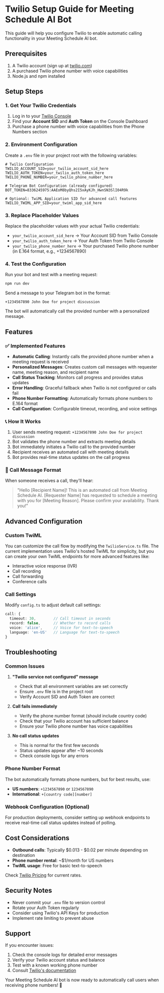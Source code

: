 # Twilio Setup Guide for Meeting Schedule AI Bot

This guide will help you configure Twilio to enable automatic calling functionality in your Meeting Schedule AI bot.

## Prerequisites

1. A Twilio account (sign up at [twilio.com](https://www.twilio.com))
2. A purchased Twilio phone number with voice capabilities
3. Node.js and npm installed

## Setup Steps

### 1. Get Your Twilio Credentials

1. Log in to your [Twilio Console](https://console.twilio.com)
2. Find your **Account SID** and **Auth Token** on the Console Dashboard
3. Purchase a phone number with voice capabilities from the Phone Numbers section

### 2. Environment Configuration

Create a `.env` file in your project root with the following variables:

```env
# Twilio Configuration
TWILIO_ACCOUNT_SID=your_twilio_account_sid_here
TWILIO_AUTH_TOKEN=your_twilio_auth_token_here
TWILIO_PHONE_NUMBER=your_twilio_phone_number_here

# Telegram Bot Configuration (already configured)
BOT_TOKEN=8336245975:AAEoM8byQhs2I5xAyKJh_HwnSN3SlI04R9k

# Optional: TwiML Application SID for advanced call features
TWILIO_TWIML_APP_SID=your_twiml_app_sid_here
```

### 3. Replace Placeholder Values

Replace the placeholder values with your actual Twilio credentials:

- `your_twilio_account_sid_here` → Your Account SID from Twilio Console
- `your_twilio_auth_token_here` → Your Auth Token from Twilio Console
- `your_twilio_phone_number_here` → Your purchased Twilio phone number (in E.164 format, e.g., +1234567890)

### 4. Test the Configuration

Run your bot and test with a meeting request:

```bash
npm run dev
```

Send a message to your Telegram bot in the format:

```
+1234567890 John Doe for project discussion
```

The bot will automatically call the provided number with a personalized message.

## Features

### ✅ Implemented Features

- **Automatic Calling**: Instantly calls the provided phone number when a meeting request is received
- **Personalized Messages**: Creates custom call messages with requester name, meeting reason, and recipient name
- **Call Status Tracking**: Monitors call progress and provides status updates
- **Error Handling**: Graceful fallback when Twilio is not configured or calls fail
- **Phone Number Formatting**: Automatically formats phone numbers to E.164 format
- **Call Configuration**: Configurable timeout, recording, and voice settings

### 📞 How It Works

1. User sends meeting request: `+1234567890 John Doe for project discussion`
2. Bot validates the phone number and extracts meeting details
3. Bot immediately initiates a Twilio call to the provided number
4. Recipient receives an automated call with meeting details
5. Bot provides real-time status updates on the call progress

### 🎯 Call Message Format

When someone receives a call, they'll hear:

> "Hello [Recipient Name]! This is an automated call from Meeting Schedule AI. [Requester Name] has requested to schedule a meeting with you for [Meeting Reason]. Please confirm your availability. Thank you!"

## Advanced Configuration

### Custom TwiML

You can customize the call flow by modifying the `TwilioService.ts` file. The current implementation uses Twilio's hosted TwiML for simplicity, but you can create your own TwiML endpoints for more advanced features like:

- Interactive voice response (IVR)
- Call recording
- Call forwarding
- Conference calls

### Call Settings

Modify `config.ts` to adjust default call settings:

```typescript
call: {
  timeout: 30,        // Call timeout in seconds
  record: false,      // Whether to record calls
  voice: 'alice',     // Voice for text-to-speech
  language: 'en-US'   // Language for text-to-speech
}
```

## Troubleshooting

### Common Issues

1. **"Twilio service not configured" message**

   - Check that all environment variables are set correctly
   - Ensure `.env` file is in the project root
   - Verify Account SID and Auth Token are correct

2. **Call fails immediately**

   - Verify the phone number format (should include country code)
   - Check that your Twilio account has sufficient balance
   - Ensure your Twilio phone number has voice capabilities

3. **No call status updates**
   - This is normal for the first few seconds
   - Status updates appear after ~10 seconds
   - Check console logs for any errors

### Phone Number Format

The bot automatically formats phone numbers, but for best results, use:

- **US numbers**: `+1234567890` or `1234567890`
- **International**: `+[country code][number]`

### Webhook Configuration (Optional)

For production deployments, consider setting up webhook endpoints to receive real-time call status updates instead of polling.

## Cost Considerations

- **Outbound calls**: Typically $0.013 - $0.02 per minute depending on destination
- **Phone number rental**: ~$1/month for US numbers
- **TwiML usage**: Free for basic text-to-speech

Check [Twilio Pricing](https://www.twilio.com/pricing) for current rates.

## Security Notes

- Never commit your `.env` file to version control
- Rotate your Auth Token regularly
- Consider using Twilio's API Keys for production
- Implement rate limiting to prevent abuse

## Support

If you encounter issues:

1. Check the console logs for detailed error messages
2. Verify your Twilio account status and balance
3. Test with a known working phone number
4. Consult [Twilio's documentation](https://www.twilio.com/docs/voice)

Your Meeting Schedule AI bot is now ready to automatically call users when receiving phone numbers! 🎉
